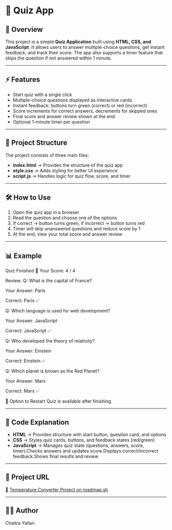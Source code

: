 # 📝 Quiz App

## 📖 Overview
This project is a simple **Quiz Application** built using **HTML, CSS, and JavaScript**.
It allows users to answer multiple-choice questions, get instant feedback, and track their score.
The app also supports a timer feature that skips the question if not answered within 1 minute.

---
## ⚡ Features
- Start quiz with a single click 
- Multiple-choice questions displayed as interactive cards 
- Instant feedback: buttons turn green (correct) or red (incorrect)  
- Score increments for correct answers, decrements for skipped ones
- Final score and answer review shown at the end
- Optional 1-minute timer per question

---
## 📂 Project Structure
The project consists of three main files:
- **index.html** → Provides the structure of the quiz app
- **style.css** → Adds styling for better UI experience  
- **script.js** → Handles logic for quiz flow, score, and timer

---

## 🛠️ How to Use
1. Open the quiz app in a browser  
2. Read the question and choose one of the options  
3. If correct → button turns green, if incorrect → button turns red  
4. Timer will skip unanswered questions and reduce score by 1  
5. At the end, view your total score and answer review 

---
## 📊 Example

Quiz Finished 🎉
Your Score: 4 / 4

Review:
Q: What is the capital of France?

Your Answer: Paris

Correct: Paris ✅

Q: Which language is used for web development?

Your Answer: JavaScript

Correct: JavaScript ✅

Q: Who developed the theory of relativity?

Your Answer: Einstein

Correct: Einstein ✅

Q: Which planet is known as the Red Planet?

Your Answer: Mars

Correct: Mars ✅

🔁 Option to Restart Quiz is available after finishing.

---
## 📜 Code Explanation

- **HTML** → Provides structure with start button, question card, and options
- **CSS** → Styles quiz cards, buttons, and feedback states (red/green)
- **JavaScript** → Manages quiz state (questions, answers, score, timer).Checks answers and updates score.Displays correct/incorrect feedback.Shows final results and review
---

## 🚀 Project URL
🔗 [Temperature Converter Project on roadmap.sh](https://roadmap.sh/projects/temperature-converter)

---

## 👨‍💻 Author
Chaitra Yallari




